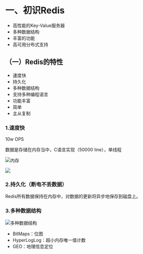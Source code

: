 # 一、初识Redis

- 高性能的Key-Value服务器
- 多种数据结构
- 丰富的功能
- 高可用分布式支持

## （一）Redis的特性

- 速度快
- 持久化
- 多种数据结构
- 支持多种编程语言
- 功能丰富
- 简单
- 主从复制

### 1.速度快

10w OPS

数据是存储在内存当中，C语言实现（50000 line），单线程

![内存](F:\markdown\redis\images\内存.png)

![](F:\markdown\redis\images\内存2.png)

### 2.持久化（断电不丢数据）

Redis所有数据保持在内存中，对数据的更新将异步地保存到磁盘上。

### 3.多种数据结构

![多种数据结构](F:\markdown\redis\images\多种数据结构.png)

- BitMaps：位图
- HyperLogLog：超小内存唯一值计数
- GEO：地理信息定位